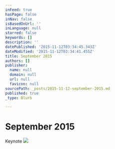 ```yaml
---
inFeed: true
hasPage: false
inNav: false
isBasedOnUrl: ''
inLanguage: null
starred: false
keywords: []
description: ''
datePublished: '2015-11-12T03:34:45.343Z'
dateModified: '2015-11-12T03:34:41.455Z'
title: September 2015
authors: []
publisher:
  name: null
  domain: null
  url: null
  favicon: null
sourcePath: _posts/2015-11-12-september-2015.md
published: true
_type: Blurb

---
```

# September 2015

Keynote
![](https://the-grid-user-content.s3-us-west-2.amazonaws.com/41f119bf-2732-43bc-9aa5-fbb847b9d357.jpg)